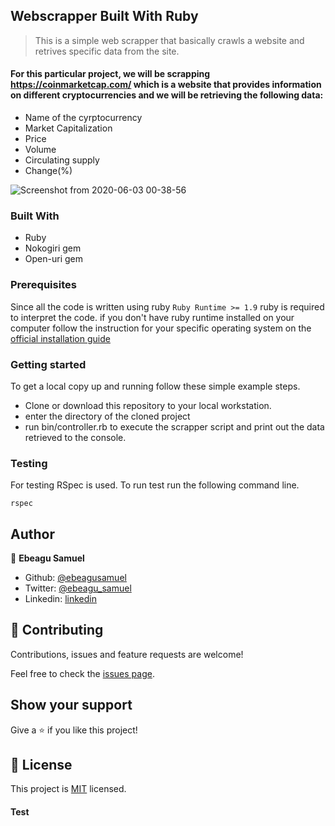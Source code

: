 ## Webscrapper Built With Ruby
> This is a simple web scrapper that   basically crawls a website and retrives  specific data from the site. 

#### For this particular project, we will be scrapping https://coinmarketcap.com/ which is a website that provides information on different cryptocurrencies and we will be retrieving the following data:
- Name of the cyrptocurrency
- Market Capitalization
- Price
- Volume
- Circulating supply
- Change(%)

![Screenshot from 2020-06-03 00-38-56](https://user-images.githubusercontent.com/57847212/83581361-7e0fc080-a536-11ea-8cfb-53604657d0c8.png)
 
### Built With
- Ruby
- Nokogiri gem
- Open-uri gem

### Prerequisites

Since all the code is written using ruby `Ruby Runtime >= 1.9` ruby is required to interpret the code. if you don't have ruby runtime installed on your computer follow the instruction for your specific operating system on the [official installation guide](https://www.ruby-lang.org/en/documentation/installation/)

### Getting started

To get a local copy up and running follow these simple example steps.

- Clone or download this repository to your local workstation.
- enter the directory of the cloned project
- run bin/controller.rb to execute the scrapper script and print out the data retrieved to the console.

### Testing

For testing RSpec is used. To run test run the following command line.

`rspec`

## Author

👤 **Ebeagu Samuel**

- Github: [@ebeagusamuel](https://github.com/ebeagusamuel)
- Twitter: [@ebeagu_samuel](https://twitter.com/ebeagu_samuel)
- Linkedin: [linkedin](https://linkedin.com/in/ebeagu-samuel)

## 🤝 Contributing

Contributions, issues and feature requests are welcome!

Feel free to check the [issues page](issues/).

## Show your support

Give a ⭐️ if you like this project!

## 📝 License

This project is [MIT](lic.url) licensed.

#### Test
